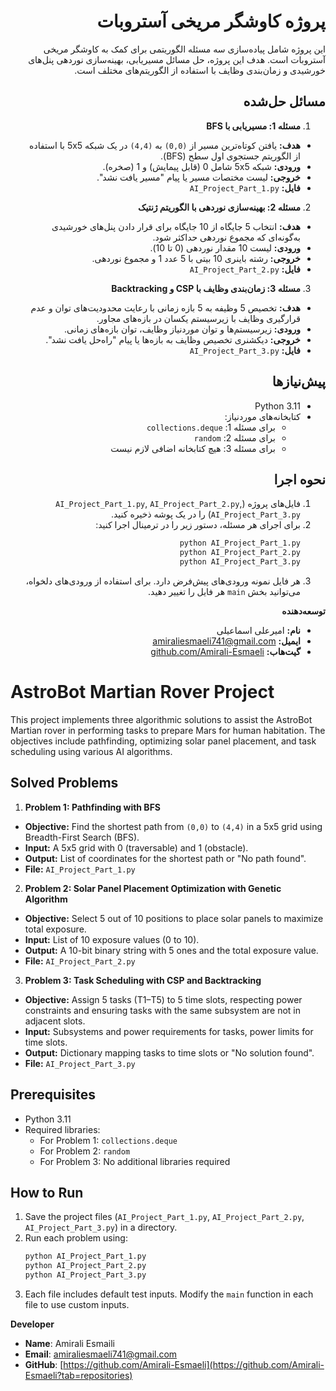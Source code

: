 <div dir="rtl">

# پروژه کاوشگر مریخی آستروبات
این پروژه شامل پیاده‌سازی سه مسئله الگوریتمی برای کمک به کاوشگر مریخی آستروبات است. هدف این پروژه، حل مسائل مسیر‌یابی، بهینه‌سازی نوردهی پنل‌های خورشیدی و زمان‌بندی وظایف با استفاده از الگوریتم‌های مختلف است.

## مسائل حل‌شده
1. **مسئله 1: مسیر‌یابی با BFS**
- **هدف:** یافتن کوتاه‌ترین مسیر از `(0,0)` به `(4,4)` در یک شبکه 5x5 با استفاده از الگوریتم جستجوی اول سطح (BFS).
- **ورودی:** شبکه 5x5 شامل 0 (قابل پیمایش) و 1 (صخره).
- **خروجی:**  لیست مختصات مسیر یا پیام "مسیر یافت نشد".
- **فایل:** `AI_Project_Part_1.py`

2. **مسئله 2: بهینه‌سازی نوردهی با الگوریتم ژنتیک**
- **هدف:**  انتخاب 5 جایگاه از 10 جایگاه برای قرار دادن پنل‌های خورشیدی به‌گونه‌ای که مجموع نوردهی حداکثر شود.
- **ورودی:** لیست 10 مقدار نوردهی (0 تا 10).
- **خروجی:**  رشته باینری 10 بیتی با 5 عدد 1 و مجموع نوردهی.
- **فایل:** `AI_Project_Part_2.py`

3. **مسئله 3: زمان‌بندی وظایف با CSP و Backtracking**
- **هدف:**  تخصیص 5 وظیفه به 5 بازه زمانی با رعایت محدودیت‌های توان و عدم قرارگیری وظایف با زیرسیستم یکسان در بازه‌های مجاور.
- **ورودی:**  زیرسیستم‌ها و توان موردنیاز وظایف، توان بازه‌های زمانی.
- **خروجی:**  دیکشنری تخصیص وظایف به بازه‌ها یا پیام "راه‌حل یافت نشد".
- **فایل:** `AI_Project_Part_3.py`

## پیش‌نیازها
- Python 3.11
- کتابخانه‌های موردنیاز:
    - برای مسئله 1: `collections.deque`
    - برای مسئله 2: `random`
    - برای مسئله 3: هیچ کتابخانه اضافی لازم نیست

## نحوه اجرا
1. فایل‌های پروژه (`AI_Project_Part_1.py`, `AI_Project_Part_2.py`, `AI_Project_Part_3.py`) را در یک پوشه ذخیره کنید.
2. برای اجرای هر مسئله، دستور زیر را در ترمینال اجرا کنید:
    ```bash
    python AI_Project_Part_1.py
    python AI_Project_Part_2.py
    python AI_Project_Part_3.py
    ```
3. هر فایل نمونه ورودی‌های پیش‌فرض دارد. برای استفاده از ورودی‌های دلخواه، می‌توانید بخش `main` هر فایل را تغییر دهید.

**توسعه‌دهنده**

- **نام:** امیرعلی اسماعیلی  
- **ایمیل:** [amiraliesmaeli741@gmail.com](mailto:amiraliesmaeli741@gmail.com)  
- **گیت‌هاب:** [github.com/Amirali-Esmaeli](https://github.com/Amirali-Esmaeli?tab=repositories)
</div>

# AstroBot Martian Rover Project
This project implements three algorithmic solutions to assist the AstroBot Martian rover in performing tasks to prepare Mars for human habitation. The objectives include pathfinding, optimizing solar panel placement, and task scheduling using various AI algorithms.

## Solved Problems
1. **Problem 1: Pathfinding with BFS**
- **Objective:** Find the shortest path from `(0,0)` to `(4,4)` in a 5x5 grid using Breadth-First Search (BFS).
- **Input:** A 5x5 grid with 0 (traversable) and 1 (obstacle).
- **Output:**  List of coordinates for the shortest path or "No path found".
- **File:** `AI_Project_Part_1.py`

2. **Problem 2: Solar Panel Placement Optimization with Genetic Algorithm**
- **Objective:** Select 5 out of 10 positions to place solar panels to maximize total exposure.
- **Input:** List of 10 exposure values (0 to 10).
- **Output:** A 10-bit binary string with 5 ones and the total exposure value.
- **File:** `AI_Project_Part_2.py`

3. **Problem 3: Task Scheduling with CSP and Backtracking**
- **Objective:** Assign 5 tasks (T1–T5) to 5 time slots, respecting power constraints and ensuring tasks with the same subsystem are not in adjacent slots.
- **Input:** Subsystems and power requirements for tasks, power limits for time slots.
- **Output:** Dictionary mapping tasks to time slots or "No solution found".
- **File:** `AI_Project_Part_3.py`

## Prerequisites
- Python 3.11
- Required libraries:
    - For Problem 1: `collections.deque`
    - For Problem 2: `random`
    - For Problem 3: No additional libraries required

## How to Run
1. Save the project files (`AI_Project_Part_1.py`, `AI_Project_Part_2.py`, `AI_Project_Part_3.py`)  in a directory.
2. Run each problem using:
    ```bash
    python AI_Project_Part_1.py
    python AI_Project_Part_2.py
    python AI_Project_Part_3.py
    ```
3. Each file includes default test inputs. Modify the `main` function in each file to use custom inputs.

**Developer**

- **Name**: Amirali Esmaili
- **Email**: [amiraliesmaeli741@gmail.com](mailto:amiraliesmaeli741@gmail.com)
- **GitHub**: [https://github.com/Amirali-Esmaeli](https://github.com/Amirali-Esmaeli?tab=repositories)
